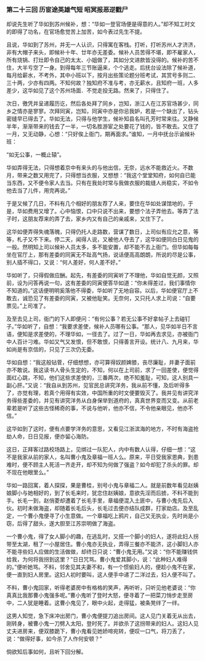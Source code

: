 <script type="text/javascript">
    var head = document.getElementsByTagName('head')[0];
    cssURL = '/public/article_1.css';
    linkTag = document.createElement('link');
    linkTag.href = cssURL;
    linkTag.setAttribute('type','text/css');
    linkTag.setAttribute('rel','stylesheet');
    head.appendChild(linkTag);
</script>
### 第二十三回 历宦途英雄气短 昭冥报恶逆戳尸

却说先生听了华如到苏州候补，想：“华如一登官场便是得意的人。”却不知工时文的即得了功名，在官场愈觉苦上加苦，如今表过先生不提。

且说，华如到了苏州，并无一人认识，只得寓在客栈。打听，打听苏州人才济济，非有大帽子来头，即候补十年、廿年亦无差委。候补人员苦得不堪，即不雇家人，所有烧锅、打灶即令自己的太太、小姐做了，其如分文进款皆没得的。候补的苦不住，大半亏空了一身。到得每年三节账逼来，个个逃走。后抚台设法除了候补道，每月给薪水，不考外，其中小班以下，按月出些策论题分班考试，其赏号多则二、三十两，少亦有四两。不知何故？独知府不准与考，亦无薪水，且知府一班，人多差少，这华如见了这个苏州场面．不觉走投无路。然来了，只得住了。

次日，徼凭并呈递履历讫，然后各处拜了同乡，岂知，浙江人在江苏官场甚少，同乡之情亦是寥寥。次拜同寅，岂知，同寅中亦是你忌我妒，若是一个缺出了，钻头密缝早已得去了。华如无法，只得与他学生，候补知县名叫孔芳时常来往。又静候半年，渐渐带来的钱去了一半，一切名胜游宦之处要花了钱的，皆不敢去。又住了一月，又无动静，心想：“只好俟上衙门，期再面求。”谁知，一月中抚台示谕候补班：

“如无公事，一概止辕”。

华如弄得无法，只得想着京中有来头的与他出信，无奈，远水不能救近火。不数月，带来之数又用完了，只得想当衣服，又想想：“我这个堂堂知府，如何自已能当东西，又不便令家人去当。只有在我处时常与我做衣服的裁缝人尚稳实，不如令他去当了儿件，用完再说。”

于是又候了几日，不料有几个相好的朋友荐了人来，要住在华如处谋馆地的，于是，华如费用又增了。心中恼恨，口中只说不出来，要想个法子弄他去。等弄了法子时，这朋友荐来的弄了去，家乡内又有自己的亲戚来，又住下了。

这华如便弄得失魂落魄，只得仍托人走路数，营谋了数日，上司似有应允之意，等等，札子又不下来。停二天，闻得人说，又被他人夺去了，这华如便同白日见鬼的一般。然明知上司以候补人员太多，多不能安置，却不能不去上衙门。但华如每每坐在官厅上，那有差委的同寅无不趾高气扬，说话便高高朗朗，所说的尽是公事，别人插不得口，又说：“何人差好，何人差不好。”

华如听了，只得假做应酬。起先，有差委的同寅听了不理他，华如自觉无颜，又照前，设为问答再说一句，这有差委的同寅便答华如道：“你未得差过，我们事情你不知道的。”这话便明明奚落他不得委，华如听了无地自容。以后，华如便官厅上不敢去，诚恐见了有差委的同寅，又被他耻笑。无奈何，又只托人求上司说：“自要票见。”上司准了。

及至去见上司，衙门的下人即便问：“有何公事？若无公事不好拿帖子上去碰钉子。”华如听了，自想：“我要求差使，候补人员哪有公事。“那人，见华如半日不言语，便知是求差使的，不理华如，一径去了。过了一日，华如再去求见，亦被衙门中人百计刁难。华如又气又发恨，但不敢恨，只得善言开设。统计八、九月来，华如尚是有京信的，只见了三次仍无委。

华如自想：“我这般钻菅，仔细想想，亦可算得奴颜婢膝，丧尽廉耻，并妻子面前亦不敢说。我这读书人骨头生定的，不知，何以在上司前，求了一回差使，便觉得面红心跳，不知，他们这些求差使的，三番两次，绝不知羞耻，可知，这人别具一副心肝。”又说：“我自从到苏州，见官民总讲究洋务，我从前不懂，及后听得多了，亦觉有理，若真个用得有实效，中国所重的时文便要毁灭了。我并见有讲究洋务得些差委的，并见有讲究洋务从白身保举到道府的，真真世界变而又变。从前老辈若是听了这些古怪稀奇的事，不说与他听，他亦不信，不令他亲眼见，他亦不信。”

这华如到了这时，便有点要学洋务的意思，又看见江浙滨海的地方，不时有海盗抢劫人命，日日见报，便亦留心海防。

这日，正拜客过路校场路上，见绑过一队犯人，内中有数人认得，仔细一想：“这不是我家从前的家人，名叫曹小鬼及章福一班人么。原来，平日受我家恩典，到患难时，便不顾主人死活一齐走开，却不知为何做了强盗？如今却犯了杀头的罪。却不现在他眼里么。”

华如一路回寓，着人探探，果是曹桂，别号小鬼与章福二人。就是前数年看见赵姨娘脚小与她相好的，到了长毛来时，犹恋住赵姨娘，意欲先淫而后掳，不料不能到手。长毛一到，赵俏菱却遭着了长毛手里，章福便混入土匪中，与曹小鬼先后入伙。初时未做海盗，却随着长毛后头，长毛过去便亦结队成群，打家劫店。及至乱定，一个曹小鬼便寻了小生意做。一个章福吃上鸦片，自己又无执业，先时尚是小窃，后得了甜头，遂大胆至江苏崇明做了海盗。

一个曹小鬼，得了女人脚小的趣，在逃乱时，又搭一个脚小的妇人，遂将此妇人拐带至太湖，租了一小屋居住。曹小鬼亦无执业，弄得三餐亦不能济，这小脚妇人亦不能寻些妇人应做的生活做做，却终日只说：“曹小鬼无用。”又说：“你不能赚钱供给我，为何将我拐到这里？”日日咒骂。曹小鬼爱其脚小，说：“此种妇人难得的。”便听她骂。不料，邻舍见其夫妻不和，有一个惯偷妇人的，便趁小鬼不在家，便一直到妇人房里。这妇人初时要叫，这人便手中递了二洋过去，妇人便不叫了。

不料，曹小鬼回家，听得老婆房中有格格的笑声，再听听，只听见他老婆说：“你真真比我那曹小鬼强多呢。”曹小鬼听了登时大怒，便寻着了一把菜刀悄步走至房中，二人犹是睡着。这曹小鬼见了，眼中火起，走得猛，被条凳绊了一绊。

这男人知觉，急下床冲出房门，曹小鬼便提刀追出房间。这人见门关着无从出去，刚转身，被曹小鬼一刀劈入太阳，登时死了。并欲杀了这拐带来的妇人。这妇人见丈夫进房来，便双膝跪下，曹小鬼看见她娇啼宛转，便叹一口气，将刀丢了，说：“做得好事，如今杀了人作何安顿？”

倘欲知后事如何，且听下回分解。